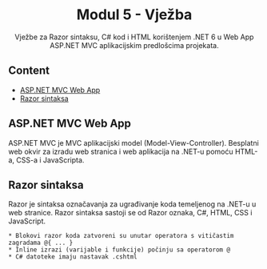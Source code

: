 ﻿<div align="center">

<!-- title -->

# Modul 5 - Vježba

<!-- description -->

Vježbe za Razor sintaksu, C# kod i HTML korištenjem .NET 6 u Web App ASP.NET MVC aplikacijskim predlošcima projekata.

</div>


<!-- TOC -->

## Content

- [ASP.NET MVC Web App](#aspnet-mvc)
- [Razor sintaksa](#razor-syntax)

<!-- CONTENT -->

## ASP.NET MVC Web App

ASP.NET MVC je MVC aplikacijski model (Model-View-Controller).
Besplatni web okvir za izradu web stranica i web aplikacija na .NET-u pomoću HTML-a, CSS-a i JavaScripta.


## Razor sintaksa

Razor je sintaksa označavanja za ugrađivanje koda temeljenog na .NET-u u web stranice.
Razor sintaksa sastoji se od Razor oznaka, C#, HTML, CSS i JavaScript.

	* Blokovi razor koda zatvoreni su unutar operatora s vitičastim zagradama @{ ... }
	* Inline izrazi (varijable i funkcije) počinju sa operatorom @
	* C# datoteke imaju nastavak .cshtml

<!-- END CONTENT -->